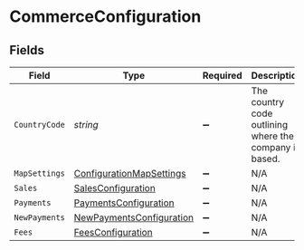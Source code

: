 # CommerceConfiguration


## Fields

| Field                                                                           | Type                                                                            | Required                                                                        | Description                                                                     |
| ------------------------------------------------------------------------------- | ------------------------------------------------------------------------------- | ------------------------------------------------------------------------------- | ------------------------------------------------------------------------------- |
| `CountryCode`                                                                   | *string*                                                                        | :heavy_minus_sign:                                                              | The country code outlining where the company is based.                          |
| `MapSettings`                                                                   | [ConfigurationMapSettings](../../Models/Components/ConfigurationMapSettings.md) | :heavy_minus_sign:                                                              | N/A                                                                             |
| `Sales`                                                                         | [SalesConfiguration](../../Models/Components/SalesConfiguration.md)             | :heavy_minus_sign:                                                              | N/A                                                                             |
| `Payments`                                                                      | [PaymentsConfiguration](../../Models/Components/PaymentsConfiguration.md)       | :heavy_minus_sign:                                                              | N/A                                                                             |
| `NewPayments`                                                                   | [NewPaymentsConfiguration](../../Models/Components/NewPaymentsConfiguration.md) | :heavy_minus_sign:                                                              | N/A                                                                             |
| `Fees`                                                                          | [FeesConfiguration](../../Models/Components/FeesConfiguration.md)               | :heavy_minus_sign:                                                              | N/A                                                                             |